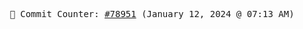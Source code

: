 <p align="center">
    <samp>
        📮 Commit Counter: <a href="https://github.com/Javascript-void0/Javascript-void0/commits/main">#78951</a> (January 12, 2024 @ 07:13 AM)
    </samp>
</p>